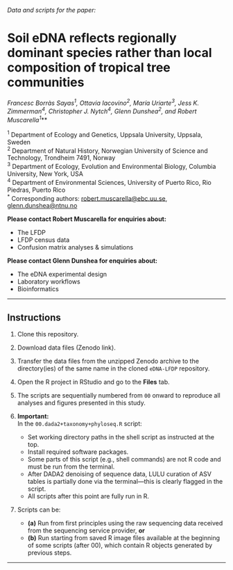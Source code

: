 *Data and scripts for the paper:*

# Soil eDNA reflects regionally dominant species rather than local composition of tropical tree communities

**Francesc Borràs Sayas<sup>1</sup>, Ottavia Iacovino<sup>2</sup>, María Uriarte<sup>3</sup>, Jess K. Zimmerman<sup>4</sup>, Christopher J. Nytch<sup>4</sup>, Glenn Dunshea<sup>2*</sup>, and Robert Muscarella<sup>1*</sup>**

<sup>1</sup> Department of Ecology and Genetics, Uppsala University, Uppsala, Sweden  
<sup>2</sup> Department of Natural History, Norwegian University of Science and Technology, Trondheim 7491, Norway  
<sup>3</sup> Department of Ecology, Evolution and Environmental Biology, Columbia University, New York, USA  
<sup>4</sup> Department of Environmental Sciences, University of Puerto Rico, Rio Piedras, Puerto Rico  
<sup>*</sup> Corresponding authors: [robert.muscarella@ebc.uu.se](mailto:robert.muscarella@ebc.uu.se), [glenn.dunshea@ntnu.no](mailto:glenn.dunshea@ntnu.no)

**Please contact Robert Muscarella for enquiries about:**  
- The LFDP  
- LFDP census data  
- Confusion matrix analyses & simulations  

**Please contact Glenn Dunshea for enquiries about:**  
- The eDNA experimental design  
- Laboratory workflows  
- Bioinformatics  

---

## Instructions

1. Clone this repository.

2. Download data files (Zenodo link).

3. Transfer the data files from the unzipped Zenodo archive to the directory(ies) of the same name in the cloned `eDNA-LFDP` repository.

4. Open the R project in RStudio and go to the **Files** tab.

5. The scripts are sequentially numbered from `00` onward to reproduce all analyses and figures presented in this study.

6. **Important:**  
   In the `00.dada2+taxonomy+phyloseq.R` script:
   - Set working directory paths in the shell script as instructed at the top.
   - Install required software packages.
   - Some parts of this script (e.g., shell commands) are not R code and must be run from the terminal.  
   - After DADA2 denoising of sequence data, LULU curation of ASV tables is partially done via the terminal—this is clearly flagged in the script.  
   - All scripts after this point are fully run in R.

7. Scripts can be:
    - **(a)** Run from first principles using the raw sequencing data received from the sequencing service provider, **or**
    - **(b)** Run starting from saved R image files available at the beginning of some scripts (after 00), which contain R objects generated by previous steps.

---

